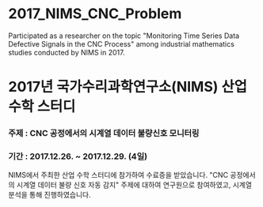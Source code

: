 # 2017_NIMS_CNC_Problem
Participated as a researcher on the topic "Monitoring Time Series Data Defective Signals in the CNC Process" among industrial mathematics studies conducted by NIMS in 2017.

# 2017년 국가수리과학연구소(NIMS) 산업수학 스터디
### 주제 : CNC 공정에서의 시계열 데이터 불량신호 모니터링
### 기간 : 2017.12.26. ~ 2017.12.29. (4일)
NIMS에서 주최한 산업 수학 스터디에 참가하여 수료증을 받았습니다. "CNC 공정에서의 시계열 데이터 불량 신호 자동 감지" 주제에 대하여 연구원으로 참여하였고, 시계열 분석을 통해 진행하였습니다.
